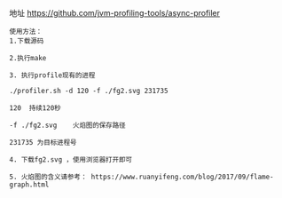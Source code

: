 
地址 https://github.com/jvm-profiling-tools/async-profiler

```
使用方法：
1.下载源码

2.执行make

3. 执行profile现有的进程

./profiler.sh -d 120 -f ./fg2.svg 231735

120  持续120秒

-f ./fg2.svg    火焰图的保存路径

231735 为目标进程号

4. 下载fg2.svg ，使用浏览器打开即可

5. 火焰图的含义请参考： https://www.ruanyifeng.com/blog/2017/09/flame-graph.html
```

